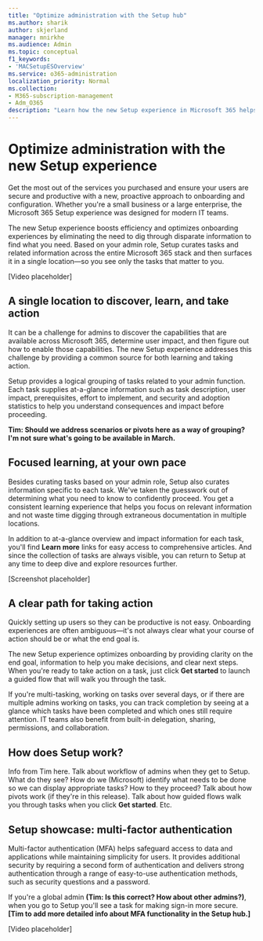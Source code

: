 ```yaml
---
title: "Optimize administration with the Setup hub"
ms.author: sharik
author: skjerland
manager: mnirkhe
ms.audience: Admin
ms.topic: conceptual
f1_keywords:
- 'MACSetupESOverview'
ms.service: o365-administration
localization_priority: Normal
ms.collection: 
- M365-subscription-management
- Adm_O365
description: "Learn how the new Setup experience in Microsoft 365 helps admins discover, learn, and take action."
---
```


# Optimize administration with the new Setup experience

Get the most out of the services you purchased and ensure your users are secure and productive with a new, proactive approach to onboarding and configuration. Whether you're a small business or a large enterprise, the Microsoft 365 Setup experience was designed for modern IT teams.

The new Setup experience boosts efficiency and optimizes onboarding experiences by eliminating the need to dig through disparate information to find what you need. Based on your admin role, Setup curates tasks and related information across the entire Microsoft 365 stack and then surfaces it in a single location—so you see only the tasks that matter to you.

[Video placeholder]

## A single location to discover, learn, and take action

It can be a challenge for admins to discover the capabilities that are available across Microsoft 365, determine user impact, and then figure out how to enable those capabilities. The new Setup experience addresses this challenge by providing a common source for both learning and taking action.

Setup provides a logical grouping of tasks related to your admin function. Each task supplies at-a-glance information such as task description, user impact, prerequisites, effort to implement, and security and adoption statistics to help you understand consequences and impact before proceeding.

**Tim: Should we address scenarios or pivots here as a way of grouping? I'm not sure what's going to be available in March.**

## Focused learning, at your own pace

Besides curating tasks based on your admin role, Setup also curates information specific to each task. We've taken the guesswork out of determining what you need to know to confidently proceed. You get a consistent learning experience that helps you focus on relevant information and not waste time digging through extraneous documentation in multiple locations.

In addition to at-a-glance overview and impact information for each task, you'll find **Learn more** links for easy access to comprehensive articles. And since the collection of tasks are always visible, you can return to Setup at any time to deep dive and explore resources further.

[Screenshot placeholder]

## A clear path for taking action

Quickly setting up users so they can be productive is not easy. Onboarding experiences are often ambiguous&mdash;it's not always clear what your course of action should be or what the end goal is.

The new Setup experience optimizes onboarding by providing clarity on the end goal, information to help you make decisions, and clear next steps. When you're ready to take action on a task, just click **Get started** to launch a guided flow that will walk you through the task.

If you're multi-tasking, working on tasks over several days, or if there are multiple admins working on tasks, you can track completion by seeing at a glance which tasks have been completed and which ones still require attention. IT teams also benefit from built-in delegation, sharing, permissions, and collaboration.

## How does Setup work?

Info from Tim here. Talk about workflow of admins when they get to Setup. What do they see? How do we (Microsoft) identify what needs to be done so we can display appropriate tasks? How to they proceed? Talk about how pivots work (if they're in this release). Talk about how guided flows walk you through tasks when you click **Get started**. Etc.

## Setup showcase: multi-factor authentication

Multi-factor authentication (MFA) helps safeguard access to data and applications while maintaining simplicity for users. It provides additional security by requiring a second form of authentication and delivers strong authentication through a range of easy-to-use authentication methods, such as security questions and a password.

If you're a global admin **(Tim: Is this correct? How about other admins?)**, when you go to Setup you'll see a task for making sign-in more secure. **[Tim to add more detailed info about MFA functionality in the Setup hub.]**

[Video placeholder]
